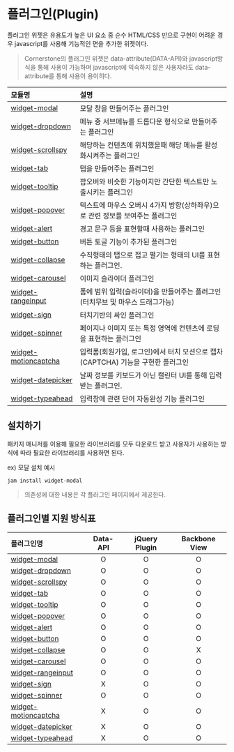 <!--
{
    "id": 4300,
    "title": "플러그인(Plugin)",
    "outline": "플러그인 위젯은 유용도가 높은 UI 요소 중 순수 HTML/CSS 만으로 구현이 어려운 경우 javascript를 사용해 기능적인 면을 추가한 위젯이다.",
    "tags": ["widget", "plugin"],
    "section": "PLUG-IN",
    "order": [4, 3],
    "thumbnail": "4.3.00.plugin.png"
}
-->

# 플러그인(Plugin)

플러그인 위젯은 유용도가 높은 UI 요소 중 순수 HTML/CSS 만으로 구현이 어려운 경우 javascript를 사용해 기능적인 면을 추가한 위젯이다.

> Cornerstone의 플러그인 위젯은 data-attribute(DATA-API)와 javascript방식을 통해 사용이 가능하며 javascript에 익숙하지 않은 사용자라도 data-attribute를 통해 사용이 용이히다.

모듈명 | 설명
:-- | :--
[widget-modal](#4301) | 모달 창을 만들어주는 플러그인
[widget-dropdown](#4302) | 메뉴 중 서브메뉴를 드롭다운 형식으로 만들어주는 플러그인
[widget-scrollspy](#4303) | 해당하는 컨텐츠에 위치했을때 해당 메뉴를 활성화시켜주는 플러그인
[widget-tab](#4304) | 탭을 만들어주는 플러그인
[widget-tooltip](#4305) | 팝오버와 비슷한 기능이지만 간단한 텍스트만 노출시키는 플러그인
[widget-popover](#4306) | 텍스트에 마우스 오버시 4가지 방향(상하좌우)으로 관련 정보를 보여주는 플러그인
[widget-alert](#4307) | 경고 문구 등을 표현할때 사용하는 플러그인
[widget-button](#4308) | 버튼 토글 기능이 추가된 플러그인
[widget-collapse](#4309) | 수직형태의 탭으로 접고 펼기는 형태의 UI를 표현하는 플러그인.
[widget-carousel](#4310) | 이미지 슬라이더 플러그인
[widget-rangeinput](#4311) | 폼에 범위 입력(슬라이더)을 만들어주는 플러그인 (터치무브 및 마우스 드래그가능)
[widget-sign](#4312) | 터치기반의 싸인 플러그인
[widget-spinner](#4313) | 페이지나 이미지 또는 특정 영역에 컨텐츠에 로딩을 표현하는 플러그인
[widget-motioncaptcha](#4314) | 입력폼(회원가입, 로그인)에서 터치 모션으로 캡차(CAPTCHA) 기능을 구현한 플러그인
[widget-datepicker](#4315) | 날짜 정보를 키보드가 아닌 캘린터 UI를 통해 입력 받는 플러그인.
[widget-typeahead](#4316) | 입력창에 관련 단어 자동완성 기능 플러그인

## 설치하기

패키지 매니저를 이용해 필요한 라이브러리를 모두 다운로드 받고 사용자가 사용하는 방식에 따라 필요한 라이브러리를 사용하면 된다.

ex) 모달 설치 예시
```
jam install widget-modal
```

> 의존성에 대한 내용은 각 플러그인 페이지에서 제공한다.

## 플러그인별 지원 방식표

플러그인명 | Data-API | jQuery Plugin | Backbone View
:-- | :-: | :-: | :-:
[widget-modal](#4301) | O | O | O
[widget-dropdown](#4302) | O | O | O
[widget-scrollspy](#4303) | O | O | O
[widget-tab](#4304) | O | O | O
[widget-tooltip](#4305) | O | O | O
[widget-popover](#4306) | O | O | O
[widget-alert](#4307) | O | O | O
[widget-button](#4308) | O | O | O
[widget-collapse](#4309) | O | O | X
[widget-carousel](#4310) | O | O | O
[widget-rangeinput](#4311) | O | O | O
[widget-sign](#4312) | X | O | O
[widget-spinner](#4313) | O | O | O
[widget-motioncaptcha](#4314) | X | O | O
[widget-datepicker](#4315) | X | O | O
[widget-typeahead](#4316) | X | O | O
